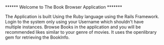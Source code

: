 ****** Welcome to The Book Browser Application *******

The Application is built Using the Ruby language using the Rails Framework.
Login to the system only using your Username which shouldn't have multiple instances.
Browse Books in the application and you will be recommended likes similar to your genre of movies.
It uses the openlibrary gem for retrieving the BookInfo.
